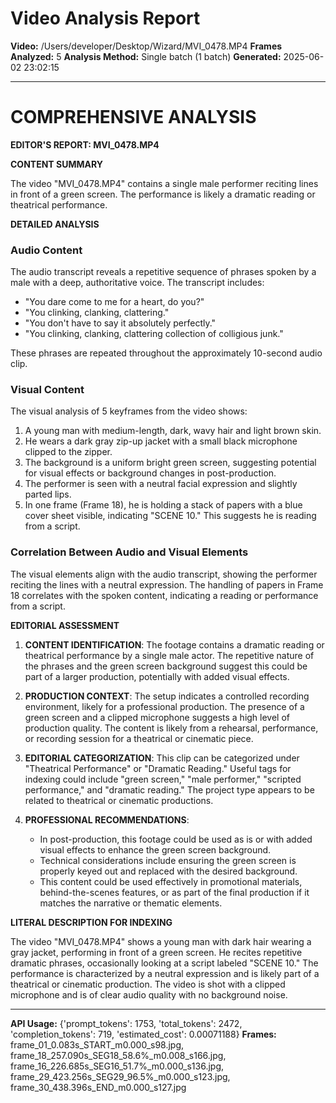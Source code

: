 # Video Analysis Report

**Video:** /Users/developer/Desktop/Wizard/MVI_0478.MP4
**Frames Analyzed:** 5
**Analysis Method:** Single batch (1 batch)
**Generated:** 2025-06-02 23:02:15

---

# COMPREHENSIVE ANALYSIS

**EDITOR'S REPORT: MVI_0478.MP4**

**CONTENT SUMMARY**

The video "MVI_0478.MP4" contains a single male performer reciting lines in front of a green screen. The performance is likely a dramatic reading or theatrical performance.

**DETAILED ANALYSIS**

### Audio Content

The audio transcript reveals a repetitive sequence of phrases spoken by a male with a deep, authoritative voice. The transcript includes:
- "You dare come to me for a heart, do you?"
- "You clinking, clanking, clattering."
- "You don't have to say it absolutely perfectly."
- "You clinking, clanking, clattering collection of colligious junk."

These phrases are repeated throughout the approximately 10-second audio clip.

### Visual Content

The visual analysis of 5 keyframes from the video shows:
1. A young man with medium-length, dark, wavy hair and light brown skin.
2. He wears a dark gray zip-up jacket with a small black microphone clipped to the zipper.
3. The background is a uniform bright green screen, suggesting potential for visual effects or background changes in post-production.
4. The performer is seen with a neutral facial expression and slightly parted lips.
5. In one frame (Frame 18), he is holding a stack of papers with a blue cover sheet visible, indicating "SCENE 10." This suggests he is reading from a script.

### Correlation Between Audio and Visual Elements

The visual elements align with the audio transcript, showing the performer reciting the lines with a neutral expression. The handling of papers in Frame 18 correlates with the spoken content, indicating a reading or performance from a script.

**EDITORIAL ASSESSMENT**

1. **CONTENT IDENTIFICATION**: The footage contains a dramatic reading or theatrical performance by a single male actor. The repetitive nature of the phrases and the green screen background suggest this could be part of a larger production, potentially with added visual effects.

2. **PRODUCTION CONTEXT**: The setup indicates a controlled recording environment, likely for a professional production. The presence of a green screen and a clipped microphone suggests a high level of production quality. The content is likely from a rehearsal, performance, or recording session for a theatrical or cinematic piece.

3. **EDITORIAL CATEGORIZATION**: This clip can be categorized under "Theatrical Performance" or "Dramatic Reading." Useful tags for indexing could include "green screen," "male performer," "scripted performance," and "dramatic reading." The project type appears to be related to theatrical or cinematic productions.

4. **PROFESSIONAL RECOMMENDATIONS**:
   - In post-production, this footage could be used as is or with added visual effects to enhance the green screen background.
   - Technical considerations include ensuring the green screen is properly keyed out and replaced with the desired background.
   - This content could be used effectively in promotional materials, behind-the-scenes features, or as part of the final production if it matches the narrative or thematic elements.

**LITERAL DESCRIPTION FOR INDEXING**

The video "MVI_0478.MP4" shows a young man with dark hair wearing a gray jacket, performing in front of a green screen. He recites repetitive dramatic phrases, occasionally looking at a script labeled "SCENE 10." The performance is characterized by a neutral expression and is likely part of a theatrical or cinematic production. The video is shot with a clipped microphone and is of clear audio quality with no background noise.

---

**API Usage:** {'prompt_tokens': 1753, 'total_tokens': 2472, 'completion_tokens': 719, 'estimated_cost': 0.00071188}
**Frames:** frame_01_0.083s_START_m0.000_s98.jpg, frame_18_257.090s_SEG18_58.6%_m0.008_s166.jpg, frame_16_226.685s_SEG16_51.7%_m0.000_s136.jpg, frame_29_423.256s_SEG29_96.5%_m0.000_s123.jpg, frame_30_438.396s_END_m0.000_s127.jpg
